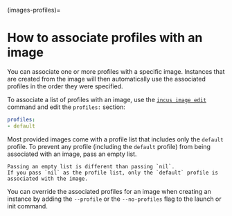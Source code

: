 (images-profiles)=
# How to associate profiles with an image

You can associate one or more profiles with a specific image.
Instances that are created from the image will then automatically use the associated profiles in the order they were specified.

To associate a list of profiles with an image, use the [`incus image edit`](incus_image_edit.md) command and edit the `profiles:` section:

```yaml
profiles:
- default
```

Most provided images come with a profile list that includes only the `default` profile.
To prevent any profile (including the `default` profile) from being associated with an image, pass an empty list.

```{note}
Passing an empty list is different than passing `nil`.
If you pass `nil` as the profile list, only the `default` profile is associated with the image.
```

You can override the associated profiles for an image when creating an instance by adding the `--profile` or the `--no-profiles` flag to the launch or init command.
